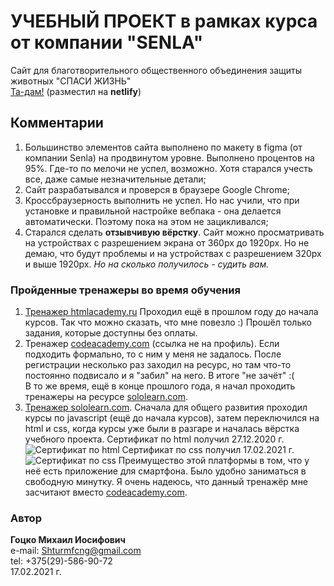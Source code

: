  # УЧЕБНЫЙ ПРОЕКТ в рамках курса от компании "SENLA"
 Сайт для благотворительного общественного объединения защиты животных "СПАСИ ЖИЗНЬ"  
 [Та-дам!](https://shturmfcng-save-life.netlify.app/) (разместил на **netlify**)

 ## Комментарии
 1. Большинство элементов сайта выполнено по макету в figma (от компании Senla) на продвинутом уровне. Выполнено процентов на 95%. Где-то по мелочи не успел, возможно. Хотя старался учесть все, даже самые незначительные детали;
 2. Сайт разрабатывался и проверся в браузере Google Chrome; 
 3. Кроссбраузерность выполнить не успел. Но нас учили, что при установке и правильной настройке вебпака - она делается автоматически. Поэтому пока на этом не зацикливался; 
 4. Старался сделать **отзывчивую вёрстку**. Сайт можно просматривать на устройствах с разрешением экрана от 360px до 1920px. Но не демаю, что будут проблемы и на устройствах с разрешением 320px и выше 1920px. 
 *Но на сколько получилось - судить вам.*

 ### Пройденные тренажеры во время обучения
 1. [Тренажер htmlacademy.ru](https://htmlacademy.ru/profile/id1634303)
 Проходил ещё в прошлом году до начала курсов. Так что можно сказать, что мне повезло :)
 Прошёл только задания, которые доступны без оплаты.
 2. Тренажер [codeacademy.com](https://codeacademy.com) (ссылка не на профиль).
 Если подходить формально, то с ним у меня не задалось.
 После регистрации несколько раз заходил на ресурс, но там что-то постоянно подвисало и я "забил" на него. В итоге "не зачёт" :(  
 В то же время, ещё в конце прошлого года, я начал проходить тренажеры на ресурсе [sololearn.com](https://www.sololearn.com).  
 3. [Тренажер sololearn.com](https://www.sololearn.com/profile/20281553).
 Сначала для общего развития проходил курсы по javascript (ещё до начала курсов), затем переключился на html и css, когда курсы уже были в разгаре и началась вёрстка учебного проекта.
 Сертификат по html получил 27.12.2020 г. 
 ![Сертификат по html](https://www.sololearn.com/Certificate/1014-20281553/jpg/) 
 Сертификат по css получил 17.02.2021 г.
 ![Сертификат по css](https://www.sololearn.com/Certificate/1023-20281553/jpg/) 
 Преимущество этой платформы в том, что у неё есть приложение для смартфона. Было удобно заниматься в свободную минутку.
 Я очень надеюсь, что данный тренажёр мне засчитают вместо [codeacademy.com](https://codeacademy.com).

 ### Автор
 **Гоцко Михаил Иосифович**  
 e-mail: <Shturmfcng@gmail.com>  
 tel: +375(29)-586-90-72  
 17.02.2021 г.
